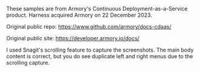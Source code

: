 These samples are from Armory's Continuous Deployment-as-a-Service product. Harness acquired Armory on 22 December 2023.

Original public repo: https://www.github.com/armory/docs-cdaas/

Original public site: https://developer.armory.io/docs/

I used Snagit's scrolling feature to capture the screenshots. The main body content is correct, but you do see duplicate left and right menus due to the scrolling capture.